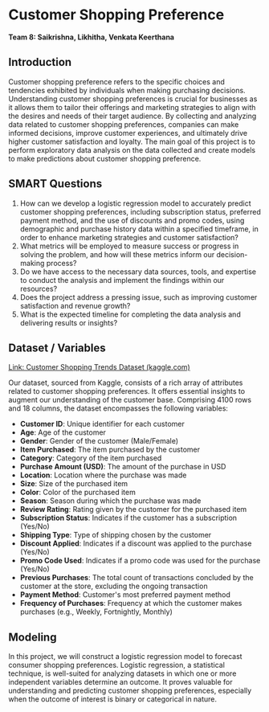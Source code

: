 # Customer Shopping Preference

**Team 8: Saikrishna, Likhitha, Venkata Keerthana**

## Introduction
Customer shopping preference refers to the specific choices and tendencies exhibited by individuals when making purchasing decisions. Understanding customer shopping preferences is crucial for businesses as it allows them to tailor their offerings and marketing strategies to align with the desires and needs of their target audience. By collecting and analyzing data related to customer shopping preferences, companies can make informed decisions, improve customer experiences, and ultimately drive higher customer satisfaction and loyalty. The main goal of this project is to perform exploratory data analysis on the data collected and create models to make predictions about customer shopping preference.

## SMART Questions
1. How can we develop a logistic regression model to accurately predict customer shopping preferences, including subscription status, preferred payment method, and the use of discounts and promo codes, using demographic and purchase history data within a specified timeframe, in order to enhance marketing strategies and customer satisfaction?
2. What metrics will be employed to measure success or progress in solving the problem, and how will these metrics inform our decision-making process?
3. Do we have access to the necessary data sources, tools, and expertise to conduct the analysis and implement the findings within our resources?
4. Does the project address a pressing issue, such as improving customer satisfaction and revenue growth?
5. What is the expected timeline for completing the data analysis and delivering results or insights?

## Dataset / Variables 
[Link: Customer Shopping Trends Dataset (kaggle.com)](https://www.kaggle.com/datasets/iamsouravbanerjee/customer-shopping-trends-dataset/data)

Our dataset, sourced from Kaggle, consists of a rich array of attributes related to customer shopping preferences. It offers essential insights to augment our understanding of the customer base. Comprising 4100 rows and 18 columns, the dataset encompasses the following variables:

- **Customer ID**: Unique identifier for each customer
- **Age**: Age of the customer
- **Gender**: Gender of the customer (Male/Female)
- **Item Purchased**: The item purchased by the customer
- **Category**: Category of the item purchased
- **Purchase Amount (USD)**: The amount of the purchase in USD
- **Location**: Location where the purchase was made
- **Size**: Size of the purchased item
- **Color**: Color of the purchased item
- **Season**: Season during which the purchase was made
- **Review Rating**: Rating given by the customer for the purchased item
- **Subscription Status**: Indicates if the customer has a subscription (Yes/No)
- **Shipping Type**: Type of shipping chosen by the customer
- **Discount Applied**: Indicates if a discount was applied to the purchase (Yes/No)
- **Promo Code Used**: Indicates if a promo code was used for the purchase (Yes/No)
- **Previous Purchases**: The total count of transactions concluded by the customer at the store, excluding the ongoing transaction
- **Payment Method**: Customer's most preferred payment method
- **Frequency of Purchases**: Frequency at which the customer makes purchases (e.g., Weekly, Fortnightly, Monthly)

## Modeling 
In this project, we will construct a logistic regression model to forecast consumer shopping preferences. Logistic regression, a statistical technique, is well-suited for analyzing datasets in which one or more independent variables determine an outcome. It proves valuable for understanding and predicting customer shopping preferences, especially when the outcome of interest is binary or categorical in nature.

